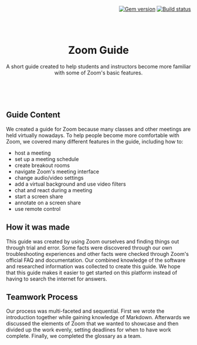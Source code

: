 <p align="right">
    <a href="https://badge.fury.io/rb/just-the-docs"><img src="https://badge.fury.io/rb/just-the-docs.svg" alt="Gem version"></a> <a href="https://github.com/pmarsceill/just-the-docs/actions?query=workflow%3A%22Master+branch+CI%22"><img src="https://github.com/pmarsceill/just-the-docs/workflows/Master%20branch%20CI/badge.svg" alt="Build status"></a>
</p>
<br><br>
<p align="center">
    <h1 align="center">Zoom Guide</h1>
    <p align="center">A short guide created to help students and instructors become more familiar with some of Zoom's basic features.</p>
    <br><br><br>
</p>

## Guide Content

We created a guide for Zoom because many classes and other meetings are held virtually nowadays. To help people become more comfortable with Zoom, we covered many different features in the guide, including how to: 

* host a meeting
* set up a meeting schedule
* create breakout rooms
* navigate Zoom's meeting interface
* change audio/video settings
* add a virtual background and use video filters
* chat and react during a meeting
* start a screen share
* annotate on a screen share
* use remote control


## How it was made

This guide was created by using Zoom ourselves and finding things out through trial and error. Some facts were discovered through our own troubleshooting experiences and other facts were checked through Zoom's official FAQ and documentation. Our combined knowledge of the software and researched information was collected to create this guide. We hope that this guide makes it easier to get started on this platform instead of having to search the internet for answers.


## Teamwork Process
Our process was multi-faceted and sequential. First we wrote the introduction together while gaining knowledge of Markdown. Afterwards we discussed the elements of Zoom that we wanted to showcase and then divided up the work evenly, setting deadlines for when to have work complete. Finally, we completed the glossary as a team. 
